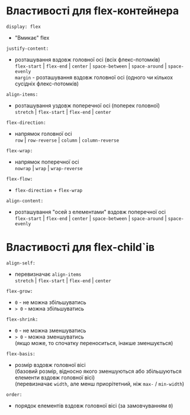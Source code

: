 # Властивості для flex-контейнера

`display: flex`
- "Вмикає" flex
        
`justify-content:`
- розташування вздовж головної осі (всіх флекс-потомків)  
`flex-start` | `flex-end` | `center` | `space-between` | `space-around` | `space-evenly`  
`margin` - розташування вздовж головної осі (одного чи кількох сусідніх флекс-потомків)
        
`align-items:`
- розташування уздовж поперечної осі (поперек головної)  
`stretch` | `flex-start` | `flex-end` | `center`
        
`flex-direction:`
- напрямок головної осі  
`row` | `row-reverse` | `column` | `column-reverse`
  
`flex-wrap:`
- напрямок поперечної осі  
`nowrap` | `wrap` | `wrap-reverse`      
        
`flex-flow:`
- `flex-direction` + `flex-wrap`

`align-content:`
- розташування "осей з елементами" вздовж поперечної осі  
`flex-start` | `flex-end` | `center` | `space-between` | `space-around` | `space-evenly`      

# Властивості для flex-child`ів

`align-self:`
- перевизначає `align-items`  
`stretch` | `flex-start` | `flex-end` | `center`
      
`flex-grow:`
- `0` - не можна збільшуватись
- `> 0` - можна збільшуватись    
      
`flex-shrink:`
- `0` - не можна зменшуватись
- `> 0` - можна зменшуватись  
(якщо може, то спочатку переноситься, інакше зменшується)
               
`flex-basis:`
- розмір вздовж головної вісі  
(базовий розмір, відносно якого зменшуються або збільшуються елементи вздовж головної вісі)  
(перевизначає `width`, але менш приорітетний, ніж `max-` / `min-width`)
  
`order:`
- порядок елементів вздовж головної вісі (за замовчуванням `0`)